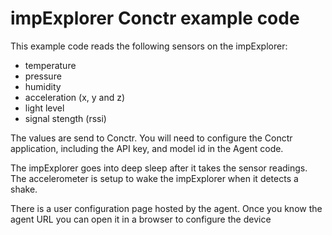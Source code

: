 # impExplorer Conctr example code #

This example code reads the following sensors on the impExplorer:
* temperature
* pressure
* humidity
* acceleration (x, y and z)
* light level
* signal stength (rssi)

The values are send to Conctr. You will need to configure the Conctr application, including the API key, and model id in the Agent code.

The impExplorer goes into deep sleep after it takes the sensor readings. 
The accelerometer is setup to wake the impExplorer when it detects a shake.

There is a user configuration page hosted by the agent.
Once you know the agent URL you can open it in a browser to configure the device

